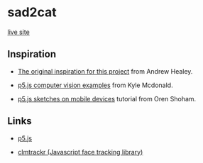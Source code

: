 # sad2cat

[live site](https://dkessner.github.io/sad2cat/)

## Inspiration 

- [The original inspiration for this project](https://healeycodes.com/when-im-sad-my-computer-sends-me-a-cat)
from Andrew Healey.

- [p5.js computer vision examples](https://kylemcdonald.github.io/cv-examples/) from
Kyle Mcdonald.

- [p5.js sketches on mobile devices](https://openprocessing.org/sketch/790331) tutorial
from Oren Shoham.

## Links

- [p5.js](https://p5js.org/)

- [clmtrackr (Javascript face tracking library)](https://www.auduno.com/clmtrackr)


